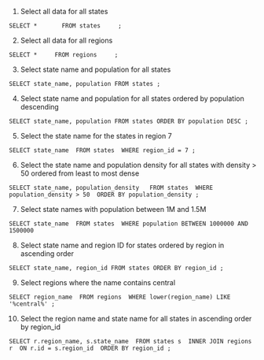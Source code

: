 1. Select all data for all states

``
SELECT *      
FROM states    
;
``

2. Select all data for all regions

``
SELECT *    
FROM regions    
;  
``

3. Select state name and population for all states

``
SELECT state_name, population
FROM states
;
``

4. Select state name and population for all states ordered by population descending

``
SELECT state_name, population
FROM states
ORDER BY population DESC
;
``

5. Select the state name for the states in region 7

``
SELECT state_name 
FROM states 
WHERE region_id = 7
;
``

6. Select the state name and population density for all states with density > 50 ordered from least to most dense

``
SELECT state_name, population_density  
FROM states 
WHERE population_density > 50 
ORDER BY population_density
;
``

7.  Select state names with population between 1M and 1.5M

``
SELECT state_name 
FROM states 
WHERE population BETWEEN 1000000 AND 1500000
``

8. Select state name and region ID for states ordered by region in ascending order

``
SELECT state_name, region_id
FROM states
ORDER BY region_id
;
``

9. Select regions where the name contains central

``
SELECT region_name 
FROM regions 
WHERE lower(region_name) LIKE '%central%'
;
``

10. Select the region name and state name for all states in ascending order by region_id

``
SELECT r.region_name, s.state_name 
FROM states s 
	INNER JOIN regions r 
		ON r.id = s.region_id 
ORDER BY region_id
;
``